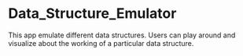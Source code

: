 # Data_Structure_Emulator

This app emulate different data structures. Users can play around and visualize about the working of a particular data structure.

